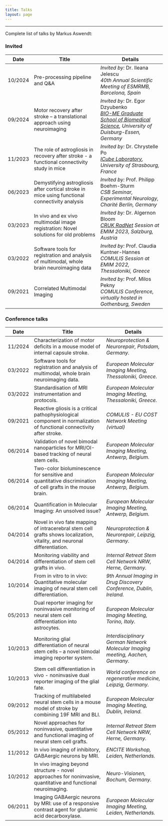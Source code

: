 ```yaml
---
title: Talks
layout: page
---
```


---

Complete list of talks by Markus Aswendt:

### Invited

| Date     | Title | Details |
|----------|-------|---------|
| 10/2024  | Pre-processing pipeline and Q&A | *Invited by:* Dr. Ileana Jelescu <br> *40th Annual Scientific Meeting of ESMRMB, Barcelona, Spain* |
| 09/2024  | Motor recovery after stroke – a translational approach using neuroimaging | *Invited by:* Dr. Egor Dzyubenko <br> *[BIO-ME Graduate School of Biomedical Science](https://www.uni-due.de/biome/), University of Duisburg-Essen, Germany* |
| 11/2023  | The role of astrogliosis in recovery after stroke - a functional connectivity study in mice | *Invited by:* Dr. Chrystelle Po <br> *[ICube Laboratory](https://icube.unistra.fr/en/), University of Strasbourg, France* |
| 06/2023  | Demystifying astrogliosis after cortical stroke in mice using functional connectivity analysis | *Invited by:* Prof. Philipp Boehm-Sturm <br> *CSB Seminar, Experimental Neurology, Charité Berlin, Germany* |
| 03/2023  | In vivo and ex vivo multimodal image registration: Novel solutions for old problems | *Invited by:* Dr. Algernon Bloom <br> *[CRUK RadNet](https://www.gla.ac.uk/schools/cancersciences/radnet/) Session at EMIM 2023, Salzburg, Austria* |
| 03/2022  | Software tools for registration and analysis of multimodal, whole brain neuroimaging data | *Invited by:* Prof. Claudia Kuntner-Hannes <br> *COMULIS Session at EMIM 2022, Thessaloniki, Greece* |
| 09/2021  | Correlated Multimodal Imaging | *Invited by:* Prof. Milos Pekny <br> *COMULIS Conference, virtually hosted in Gothenburg, Sweden* |

### Conference talks

| Date     | Title | Details |
|----------|-------|---------|
| 11/2024  | Characterization of motor deficits in a mouse model of internal capsule stroke. | *Neuroprotection & Neurorepair, Potsdam, Germany.* |
| 03/2022  | Software tools for registration and analysis of multimodal, whole brain neuroimaging data. | *European Molecular Imaging Meeting, Thessaloniki, Greece.* |
| 03/2022  | Standardisation of MRI instrumentation and protocols. | *European Molecular Imaging Meeting, Thessaloniki, Greece.* |
| 09/2021  | Reactive gliosis is a critical pathophysiological component in normalization of functional connectivity after stroke. | *COMULIS - EU COST Network Meeting (virtual)* |
| 06/2014  | Validation of novel bimodal nanoparticles for MRI/OI-based tracking of neural stem cells. | *European Molecular Imaging Meeting, Antwerp, Belgium.* |
| 06/2014  | Two-color bioluminescence for sensitive and quantitative discrimination of cell grafts in the mouse brain. | *European Molecular Imaging Meeting, Antwerp, Belgium.* |
| 06/2014  | Quantification in Molecular Imaging: An unsolved issue? | *European Molecular Imaging Meeting, Antwerp, Belgium.* |
| 04/2014  | Novel in vivo fate mapping of intracerebral stem cell grafts shows localization, vitality, and neuronal differentiation. | *Neuroprotection & Neurorepair, Leipzig, Germany.* |
| 04/2014  | Monitoring viability and differentiation of stem cell grafts in vivo. | *Internal Retreat Stem Cell Network NRW, Herne, Germany.* |
| 10/2014  | From in vitro to in vivo: Quantitative molecular imaging of neural stem cell differentiation. | *9th Annual Imaging in Drug Discovery Conference, Dublin, Ireland.* |
| 05/2013  | Dual reporter imaging for noninvasive monitoring of neural stem cell differentiation into astrocytes. | *European Molecular Imaging Meeting, Torino, Italy.* |
| 10/2013  | Monitoring glial differentiation of neural stem cells – a novel bimodal imaging reporter system. | *Interdisciplinary German Network Molecular Imaging meeting, Aachen, Germany.* |
| 10/2013  | Stem cell differentiation in vivo - noninvasive dual reporter imaging of the glial fate. | *World conference on regenerative medicine, Leipzig, Germany.* |
| 09/2012  | Tracking of multilabeled neural stem cells in a mouse model of stroke by combining 19F MRI and BLI. | *European Molecular Imaging Meeting, Dublin, Ireland.* |
| 05/2012  | Novel approaches for noninvasive, quantitative and functional imaging of neural stem cell grafts. | *Internal Retreat Stem Cell Network NRW, Herne, Germany.* |
| 11/2012  | In vivo imaging of inhibitory, GABAergic neurons by MRI. | *ENCITE Workshop, Leiden, Netherlands.* |
| 10/2012  | In vivo imaging beyond structure - novel approaches for noninvasive, quantitative and functional neuroimaging. | *Neuro-Visionen, Bochum, Germany.* |
| 06/2011  | Imaging GABAergic neurons by MRI: use of a responsive contrast agent for glutamic acid decarboxylase. | *European Molecular Imaging Meeting, Leiden, Netherlands.* |
